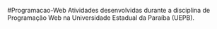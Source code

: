 #Programacao-Web
Atividades desenvolvidas durante a disciplina de Programação Web na Universidade Estadual da Paraíba (UEPB).
